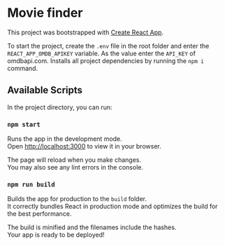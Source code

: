 # Movie finder

This project was bootstrapped with [Create React App](https://github.com/facebook/create-react-app).

To start the project, create the `.env` file in the root folder and enter the `REACT_APP_OMDB_APIKEY` variable. As the value enter the `API_KEY` of omdbapi.com.
Installs all project dependencies by running the `npm i` command.

## Available Scripts

In the project directory, you can run:

### `npm start`

Runs the app in the development mode.\
Open [http://localhost:3000](http://localhost:3000) to view it in your browser.

The page will reload when you make changes.\
You may also see any lint errors in the console.

### `npm run build`

Builds the app for production to the `build` folder.\
It correctly bundles React in production mode and optimizes the build for the best performance.

The build is minified and the filenames include the hashes.\
Your app is ready to be deployed!
